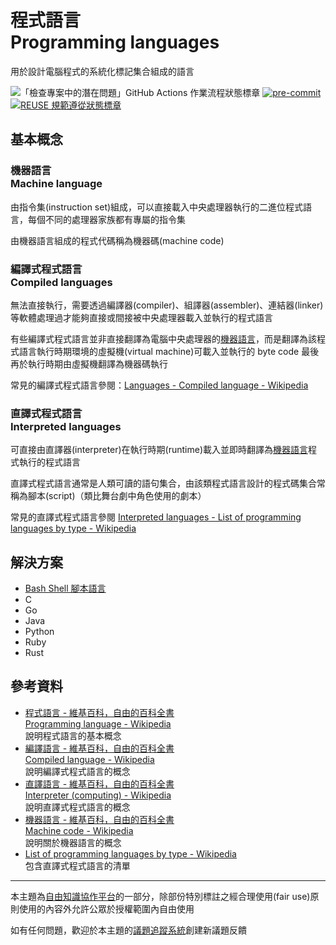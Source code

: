 # 程式語言<br>Programming languages

用於設計電腦程式的系統化標記集合組成的語言

![「檢查專案中的潛在問題」GitHub Actions 作業流程狀態標章](https://github.com/libre-knowledge/programming-languages/actions/workflows/check-potential-problems.yml/badge.svg "本專案使用 GitHub Actions 自動化檢查專案中的潛在問題") [![pre-commit](https://img.shields.io/badge/pre--commit-enabled-brightgreen?logo=pre-commit&logoColor=white "本專案使用 pre-commit 檢查專案中的潛在問題")](https://github.com/pre-commit/pre-commit) [![REUSE 規範遵從狀態標章](https://api.reuse.software/badge/github.com/libre-knowledge/programming-languages "本專案遵從 REUSE 規範降低軟體授權合規成本")](https://api.reuse.software/info/github.com/libre-knowledge/programming-languages)

## 基本概念

### 機器語言<br>Machine language

由指令集(instruction set)組成，可以直接載入中央處理器執行的二進位程式語言，每個不同的處理器家族都有專屬的指令集

由機器語言組成的程式代碼稱為機器碼(machine code)

### 編譯式程式語言<br>Compiled languages

無法直接執行，需要透過編譯器(compiler)、組譯器(assembler)、連結器(linker)等軟體處理過才能夠直接或間接被中央處理器載入並執行的程式語言

有些編譯式程式語言並非直接翻譯為電腦中央處理器的[機器語言](#機器語言machine-language)，而是翻譯為該程式語言執行時期環境的虛擬機(virtual machine)可載入並執行的 byte code 最後再於執行時期由虛擬機翻譯為機器碼執行

常見的編譯式程式語言參閱：[Languages - Compiled language - Wikipedia](https://en.wikipedia.org/wiki/Compiled_language#Languages)

### 直譯式程式語言<br>Interpreted languages

可直接由直譯器(interpreter)在執行時期(runtime)載入並即時翻譯為[機器語言](#機器語言machine-language)程式執行的程式語言

直譯式程式語言通常是人類可讀的語句集合，由該類程式語言設計的程式碼集合常稱為腳本(script)（類比舞台劇中角色使用的劇本）

常見的直譯式程式語言參閱 [Interpreted languages - List of programming languages by type - Wikipedia](https://en.wikipedia.org/wiki/List_of_programming_languages_by_type#Interpreted_languages)

## 解決方案

* [Bash Shell 腳本語言](<Bash Shell 腳本語言/>)
* C
* Go
* Java
* Python
* Ruby
* Rust

## 參考資料

* [程式語言 - 維基百科，自由的百科全書](https://zh.wikipedia.org/wiki/%E7%BC%96%E7%A8%8B%E8%AF%AD%E8%A8%80)  
  [Programming language - Wikipedia](https://en.wikipedia.org/wiki/Programming_language)  
  說明程式語言的基本概念
* [編譯語言 - 維基百科，自由的百科全書](https://zh.wikipedia.org/zh-tw/%E7%B7%A8%E8%AD%AF%E8%AA%9E%E8%A8%80)  
  [Compiled language - Wikipedia](https://en.wikipedia.org/wiki/Compiled_language)  
  說明編譯式程式語言的概念
* [直譯語言 - 維基百科，自由的百科全書](https://zh.wikipedia.org/zh-tw/%E7%9B%B4%E8%AD%AF%E8%AA%9E%E8%A8%80)  
  [Interpreter (computing) - Wikipedia](https://en.wikipedia.org/wiki/Interpreter_(computing))  
  說明直譯式程式語言的概念
* [機器語言 - 維基百科，自由的百科全書](https://zh.wikipedia.org/wiki/%E6%9C%BA%E5%99%A8%E8%AF%AD%E8%A8%80)  
  [Machine code - Wikipedia](https://en.wikipedia.org/wiki/Machine_code)  
  說明關於機器語言的概念
* [List of programming languages by type - Wikipedia](https://en.wikipedia.org/wiki/List_of_programming_languages_by_type)  
  包含直譯式程式語言的清單


---

本主題為[自由知識協作平台](https://libre-knowledge.github.io/)的一部分，除部份特別標註之經合理使用(fair use)原則使用的內容外允許公眾於授權範圍內自由使用

如有任何問題，歡迎於本主題的[議題追蹤系統](https://github.com/libre-knowledge/programming-languages/issues)創建新議題反饋
